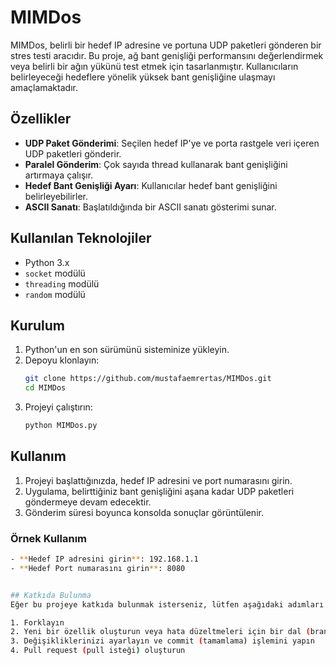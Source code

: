 # MIMDos

MIMDos, belirli bir hedef IP adresine ve portuna UDP paketleri gönderen bir stres testi aracıdır. Bu proje, ağ bant genişliği performansını değerlendirmek veya belirli bir ağın yükünü test etmek için tasarlanmıştır. Kullanıcıların belirleyeceği hedeflere yönelik yüksek bant genişliğine ulaşmayı amaçlamaktadır.

## Özellikler

- **UDP Paket Gönderimi**: Seçilen hedef IP'ye ve porta rastgele veri içeren UDP paketleri gönderir.
- **Paralel Gönderim**: Çok sayıda thread kullanarak bant genişliğini artırmaya çalışır.
- **Hedef Bant Genişliği Ayarı**: Kullanıcılar hedef bant genişliğini belirleyebilirler.
- **ASCII Sanatı**: Başlatıldığında bir ASCII sanatı gösterimi sunar.

## Kullanılan Teknolojiler

- Python 3.x
- `socket` modülü
- `threading` modülü
- `random` modülü

## Kurulum

1. Python'un en son sürümünü sisteminize yükleyin.
2. Depoyu klonlayın:
   ```bash
   git clone https://github.com/mustafaemrertas/MIMDos.git
   cd MIMDos
3. Projeyi çalıştırın:
   ```bash
   python MIMDos.py

## Kullanım
1. Projeyi başlattığınızda, hedef IP adresini ve port numarasını girin.
2. Uygulama, belirttiğiniz bant genişliğini aşana kadar UDP paketleri göndermeye devam edecektir.
3. Gönderim süresi boyunca konsolda sonuçlar görüntülenir.

### Örnek Kullanım

   ```bash
   - **Hedef IP adresini girin**: 192.168.1.1
   - **Hedef Port numarasını girin**: 8080


## Katkıda Bulunma
Eğer bu projeye katkıda bulunmak isterseniz, lütfen aşağıdaki adımları izleyin:

1. Forklayın
2. Yeni bir özellik oluşturun veya hata düzeltmeleri için bir dal (branch) açın
3. Değişikliklerinizi ayarlayın ve commit (tamamlama) işlemini yapın
4. Pull request (pull isteği) oluşturun
